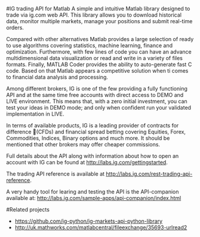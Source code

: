 #IG trading API for Matlab
A simple and intuitive Matlab library designed to trade via ig.com web API. This library allows you to download historical data, monitor multiple markets, manage your positions and submit real-time orders. 

Compared with other alternatives Matlab provides a large selection of ready to use algorithms covering statistics, machine learning, finance and optimization. Furthermore, with few lines of code you can have an advance multidimensional data visualization or read and write in a variety of files formats. Finally, MATLAB Coder provides the ability to auto-generate fast C code. Based on that Matlab appears a competitive solution when ti comes to financial data analysis and processing.

Among different brokers, IG is one of the few providing a fully functioning API and at the same time free accounts with direct access to DEMO and LIVE environment. This means that, with a zero initial investment, you can test your ideas in DEMO mode; and only when confident run your validated implementation in LIVE. 

In terms of available products, IG is a leading provider of contracts for difference (CFDs) and financial spread betting covering Equities, Forex, Commodities, Indices, Binary options and much more. It should be mentioned that other brokers may offer cheaper commissions.

Full details about the API along with information about how to open an account with IG can be found at http://labs.ig.com/gettingstarted. 

The trading API reference is available at http://labs.ig.com/rest-trading-api-reference.

A very handy tool for learing and testing the API is the API-companion available at: http://labs.ig.com/sample-apps/api-companion/index.html

#Related projects
- https://github.com/ig-python/ig-markets-api-python-library
- http://uk.mathworks.com/matlabcentral/fileexchange/35693-urlread2
